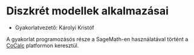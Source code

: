 # Diszkrét modellek alkalmazásai

- Gyakorlatvezető: Károlyi Kristóf

A gyakorlat programozásós része a SageMath-en használatával történt a [CoCalc](https://cocalc.com/) platformon keresztül.
